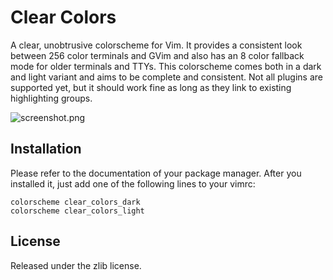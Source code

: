 # Clear Colors

A clear, unobtrusive colorscheme for Vim. It provides a consistent look
between 256 color terminals and GVim and also has an 8 color fallback mode
for older terminals and TTYs. This colorscheme comes both in a dark and
light variant and aims to be complete and consistent. Not all plugins are
supported yet, but it should work fine as long as they link to existing
highlighting groups.

![screenshot.png](https://raw.github.com/AlxHnr/clear_colors/master/screenshot.png)

## Installation

Please refer to the documentation of your package manager. After you
installed it, just add one of the following lines to your vimrc:

	colorscheme clear_colors_dark
	colorscheme clear_colors_light

## License

Released under the zlib license.
